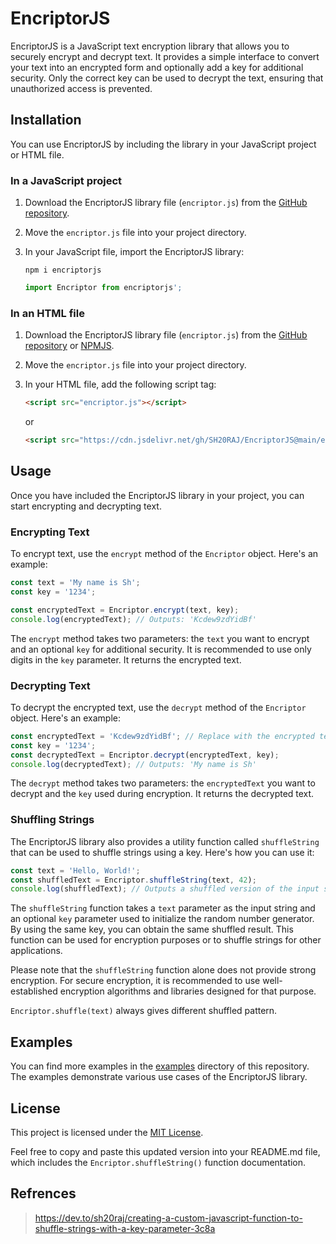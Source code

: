# EncriptorJS

EncriptorJS is a JavaScript text encryption library that allows you to securely encrypt and decrypt text. It provides a simple interface to convert your text into an encrypted form and optionally add a key for additional security. Only the correct key can be used to decrypt the text, ensuring that unauthorized access is prevented.

## Installation

You can use EncriptorJS by including the library in your JavaScript project or HTML file.

### In a JavaScript project

1. Download the EncriptorJS library file (`encriptor.js`) from the [GitHub repository](https://github.com/sh20raj/EncriptorJS).
2. Move the `encriptor.js` file into your project directory.
3. In your JavaScript file, import the EncriptorJS library:

   ```
   npm i encriptorjs
   ```

   ```javascript
   import Encriptor from encriptorjs';
   ```

### In an HTML file

1. Download the EncriptorJS library file (`encriptor.js`) from the [GitHub repository](https://github.com/sh20raj/EncriptorJS) or [NPMJS](https://www.npmjs.com/package/encriptorjs).
2. Move the `encriptor.js` file into your project directory.
3. In your HTML file, add the following script tag:

   ```html
   <script src="encriptor.js"></script>
   ```
   or
   ```html
   <script src="https://cdn.jsdelivr.net/gh/SH20RAJ/EncriptorJS@main/encriptor.min.js"></script>
   ```

## Usage

Once you have included the EncriptorJS library in your project, you can start encrypting and decrypting text.

### Encrypting Text

To encrypt text, use the `encrypt` method of the `Encriptor` object. Here's an example:

```javascript
const text = 'My name is Sh';
const key = '1234';

const encryptedText = Encriptor.encrypt(text, key);
console.log(encryptedText); // Outputs: 'Kcdew9zdYidBf'
```

The `encrypt` method takes two parameters: the `text` you want to encrypt and an optional `key` for additional security. It is recommended to use only digits in the `key` parameter. It returns the encrypted text.

### Decrypting Text

To decrypt the encrypted text, use the `decrypt` method of the `Encriptor` object. Here's an example:

```javascript
const encryptedText = 'Kcdew9zdYidBf'; // Replace with the encrypted text
const key = '1234';
const decryptedText = Encriptor.decrypt(encryptedText, key);
console.log(decryptedText); // Outputs: 'My name is Sh'
```

The `decrypt` method takes two parameters: the `encryptedText` you want to decrypt and the `key` used during encryption. It returns the decrypted text.

### Shuffling Strings

The EncriptorJS library also provides a utility function called `shuffleString` that can be used to shuffle strings using a key. Here's how you can use it:

```javascript
const text = 'Hello, World!';
const shuffledText = Encriptor.shuffleString(text, 42);
console.log(shuffledText); // Outputs a shuffled version of the input string
```

The `shuffleString` function takes a `text` parameter as the input string and an optional `key` parameter used to initialize the random number generator. By using the same key, you can obtain the same shuffled result. This function can be used for encryption purposes or to shuffle strings for other applications.

Please note that the `shuffleString` function alone does not provide strong encryption. For secure encryption, it is recommended to use well-established encryption algorithms and libraries designed for that purpose.

`Encriptor.shuffle(text)` always gives different shuffled pattern.

## Examples

You can find more examples in the [examples](https://replit.com/@SH20RAJ/EncriptorJS) directory of this repository. The examples demonstrate various use cases of the EncriptorJS library.

## License

This project is licensed under the [MIT License](./LICENSE).


Feel free to copy and paste this updated version into your README.md file, which includes the `Encriptor.shuffleString()` function documentation.

## Refrences 

> https://dev.to/sh20raj/creating-a-custom-javascript-function-to-shuffle-strings-with-a-key-parameter-3c8a
> 
> [comment]: <> (https://chat.openai.com/share/3d0e44fe-963e-48d9-a5f0-547b5da11428)
